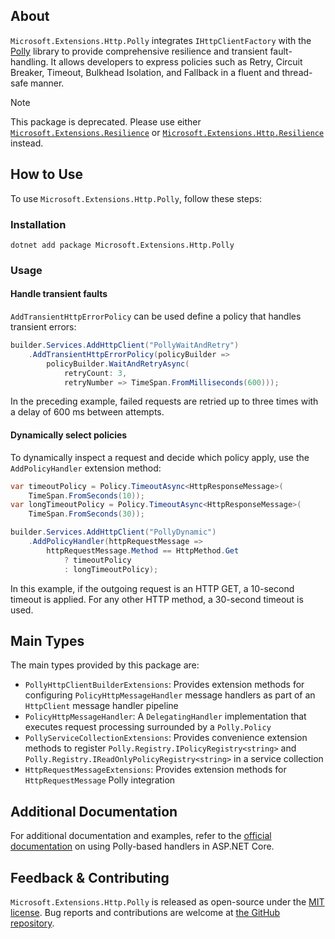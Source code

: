 ## About

`Microsoft.Extensions.Http.Polly` integrates `IHttpClientFactory` with the [Polly](https://github.com/App-vNext/Polly) library to provide comprehensive resilience and transient fault-handling. It allows developers to express policies such as Retry, Circuit Breaker, Timeout, Bulkhead Isolation, and Fallback in a fluent and thread-safe manner.

> [!NOTE]
> This package is deprecated. Please use either [`Microsoft.Extensions.Resilience`](https://www.nuget.org/packages/Microsoft.Extensions.Resilience) or [`Microsoft.Extensions.Http.Resilience`](https://www.nuget.org/packages/Microsoft.Extensions.Http.Resilience) instead.

## How to Use

To use `Microsoft.Extensions.Http.Polly`, follow these steps:

### Installation

```shell
dotnet add package Microsoft.Extensions.Http.Polly
```

### Usage

#### Handle transient faults

`AddTransientHttpErrorPolicy` can be used define a policy that handles transient errors:

```csharp
builder.Services.AddHttpClient("PollyWaitAndRetry")
    .AddTransientHttpErrorPolicy(policyBuilder =>
        policyBuilder.WaitAndRetryAsync(
            retryCount: 3,
            retryNumber => TimeSpan.FromMilliseconds(600)));
```

In the preceding example, failed requests are retried up to three times with a delay of 600 ms between attempts.

#### Dynamically select policies

To dynamically inspect a request and decide which policy apply, use the `AddPolicyHandler` extension method:

```csharp
var timeoutPolicy = Policy.TimeoutAsync<HttpResponseMessage>(
    TimeSpan.FromSeconds(10));
var longTimeoutPolicy = Policy.TimeoutAsync<HttpResponseMessage>(
    TimeSpan.FromSeconds(30));

builder.Services.AddHttpClient("PollyDynamic")
    .AddPolicyHandler(httpRequestMessage =>
        httpRequestMessage.Method == HttpMethod.Get
            ? timeoutPolicy
            : longTimeoutPolicy);
```

In this example, if the outgoing request is an HTTP GET, a 10-second timeout is applied. For any other HTTP method, a 30-second timeout is used.

## Main Types

The main types provided by this package are:

* `PollyHttpClientBuilderExtensions`: Provides extension methods for configuring `PolicyHttpMessageHandler` message handlers as part of an `HttpClient` message handler pipeline
* `PolicyHttpMessageHandler`: A `DelegatingHandler` implementation that executes request processing surrounded by a `Polly.Policy`
* `PollyServiceCollectionExtensions`: Provides convenience extension methods to register `Polly.Registry.IPolicyRegistry<string>` and `Polly.Registry.IReadOnlyPolicyRegistry<string>` in a service collection
* `HttpRequestMessageExtensions`: Provides extension methods for `HttpRequestMessage` Polly integration

## Additional Documentation

For additional documentation and examples, refer to the [official documentation](https://learn.microsoft.com/aspnet/core/fundamentals/http-requests?view#use-polly-based-handlers) on using Polly-based handlers in ASP.NET Core.

## Feedback &amp; Contributing

`Microsoft.Extensions.Http.Polly` is released as open-source under the [MIT license](https://licenses.nuget.org/MIT). Bug reports and contributions are welcome at [the GitHub repository](https://github.com/dotnet/aspnetcore).
